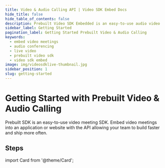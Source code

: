 ```yaml
---
title: Video & Audio Calling API | Video SDK Embed Docs
hide_title: false
hide_table_of_contents: false
description: Prebuilt Video SDK Embedded is an easy-to-use audio video calling API. Embed video meetings add live video & audio conferencing to your applications or website.
sidebar_label: Getting Started
pagination_label: Getting Started Prebuilt Video & Audio Calling
keywords:
  - embed video meetings
  - audio conferencing
  - live video
  - prebuilt video sdk
  - video sdk embed
image: img/videosdklive-thumbnail.jpg
sidebar_position: 1
slug: getting-started
---
```


# Getting Started with Prebuilt Video & Audio Calling

Prebuilt SDK is an easy-to-use video meeting SDK. Embed video meetings into an application or website with the API allowing your team to build faster and ship more often.

## Steps

import Card from '@theme/Card';

<div class="container guide-steps-block">
  <div class="row ">
    <div class="col col--6">
      <Card heading="1. Signup & Create API Key" link="/prebuilt/guide/prebuilt-video-and-audio-calling/signup-and-create-api" description="Generate Your API Key" />
    </div>
    <div class="col col--6" >
      <Card heading="2. Client Setup" link="/prebuilt/guide/prebuilt-video-and-audio-calling/using-script" description="Integrate Prebuilt with API key"  />
    </div>
  </div>
  <div class="row " >
    <div class="col col--6">
      <Card heading="3. Customize Prebuilt" link="/prebuilt/guide/prebuilt-video-and-audio-calling/features/join-screen" description="Start with customizing the Join screen" />
    </div>
    
  </div>
</div>

<!-- ## Embed a meeting

Embedding a meeting into a website and app requires you to add script into page or application.

import Tabs from '@theme/Tabs';
import TabItem from '@theme/TabItem';

<Tabs
defaultValue="html"
groupId={"client-group-id"}
values={[
{label: 'HTML', value: 'html'},
{label: 'Java', value: 'java'},
{label: 'Kotlin', value: 'kotlin'},
{label: 'Swift IOS 14.5 onwards', value: 'swift145'},
{label: 'Swift IOS 14.3 and 14.4', value: 'swift144'},
{label: 'Swift IOS lower 14.3', value: 'swift143'}
]}>
<TabItem value="html">

```js
<script>
  var script = document.createElement("script");
  script.type = "text/javascript";

  script.addEventListener("load", function (event) {
    const meeting = new VideoSDKMeeting();

    const config = {
      name: "John Doe",
      apiKey: "<API KEY>", // generated in Get Stared
      meetingId: "milkyway", // enter your unique id for room

      containerId: null,
      redirectOnLeave: "https://www.videosdk.live/",

      micEnabled: true,
      webcamEnabled: true,

      joinScreen: {
        visible: true, // Show the join screen ?
        title: "Daily Scrum", // Meeting title
        meetingUrl: window.location.href, // Meeting joining url
      },
    };

    meeting.init(config);
  });

  script.src =
    "https://sdk.videosdk.live/rtc-js-prebuilt/0.2.6/rtc-js-prebuilt.js";
  document.getElementsByTagName("head")[0].appendChild(script);
</script>
```

</TabItem>
<TabItem value="java">

```js
import androidx.annotation.NonNull;
import androidx.annotation.RequiresApi;
import androidx.appcompat.app.AppCompatActivity;
import android.Manifest;
import android.content.pm.PackageManager;
import android.os.Build;
import android.os.Bundle;
import android.webkit.WebView;
import android.webkit.WebViewClient;

import java.util.ArrayList;
import java.util.List;

public class MainActivity extends AppCompatActivity {

    public String roomUrlString = ""; // Replace by your own
    private String roomParameters = "?skipMediaPermissionPrompt";

    private static final int PERMISSION_REQUEST_CODE = 1234;
    private String[] requiredDangerousPermissions = {
            Manifest.permission.CAMERA,
            Manifest.permission.MODIFY_AUDIO_SETTINGS,
            Manifest.permission.RECORD_AUDIO
    };

    private WebView webView;

    @Override
    protected void onCreate(Bundle savedInstanceState) {
        super.onCreate(savedInstanceState);
        setContentView(R.layout.activity_main);
        this.webView = findViewById(R.id.webView);
        WebViewUtils.configureWebView(this.webView);
        this.webView.setWebChromeClient(new CustomWebChromeClient(this));
        this.webView.setWebViewClient(new WebViewClient());
    }

    @Override
    protected void onResume() {
        super.onResume();
        if (this.webView.getUrl() == null) {
            if (Build.VERSION.SDK_INT >= Build.VERSION_CODES.M && this.isPendingPermissions()) {
                // This explicitly requests the camera and audio permissions.
                // It's fine for a demo app but should probably be called earlier in the flow,
                // on a user interaction instead of onResume.
                this.requestCameraAndAudioPermissions();
            } else {
                this.loadEmbeddedRoomUrl();
            }
        }
    }

    private void loadEmbeddedRoomUrl() {
        this.webView.loadUrl(roomUrlString + roomParameters);
    }

    @Override
    public void onRequestPermissionsResult(int requestCode, @NonNull String[] permissions, @NonNull int[] grantResults) {
        switch (requestCode) {
            case PERMISSION_REQUEST_CODE:
                if (this.grantResultsContainsDenials(grantResults)) {
                    // Show some permissions required dialog.
                } else {
                    // All necessary permissions granted, continue loading.
                    this.loadEmbeddedRoomUrl();
                }
                break;
            default:
                super.onRequestPermissionsResult(requestCode, permissions, grantResults);
        }
    }

    @RequiresApi(api = Build.VERSION_CODES.M)
    private void requestCameraAndAudioPermissions() {
        this.requestPermissions(this.getPendingPermissions(), PERMISSION_REQUEST_CODE);
    }

    @RequiresApi(api = Build.VERSION_CODES.M)
    private String[] getPendingPermissions() {
        List<String> pendingPermissions = new ArrayList<>();
        for (String permission : this.requiredDangerousPermissions) {
            if (this.checkSelfPermission(permission) == PackageManager.PERMISSION_DENIED) {
                pendingPermissions.add(permission);
            }
        }
        return pendingPermissions.toArray(new String[pendingPermissions.size()]);
    }

    private boolean isPendingPermissions() {
        if (Build.VERSION.SDK_INT < Build.VERSION_CODES.M) {
            return false;
        }
        return this.getPendingPermissions().length > 0;
    }

    private boolean grantResultsContainsDenials(int[] grantResults) {
        for (int result : grantResults) {
            if (result == PackageManager.PERMISSION_DENIED) {
                return true;
            }
        }
        return false;
    }
}
```

</TabItem>
<TabItem value="kotlin">

```js
import android.Manifest
import android.content.pm.PackageManager
import android.os.Build
import android.os.Bundle
import android.webkit.WebView
import android.webkit.WebViewClient
import androidx.annotation.RequiresApi
import androidx.appcompat.app.AppCompatActivity

class MainActivity : AppCompatActivity() {

    var roomUrlString = "" // Replace by your own
    private val roomParameters = "?skipMediaPermissionPrompt"

    companion object {
        private const val PERMISSION_REQUEST_CODE = 1234
    }

    private val requiredDangerousPermissions = arrayOf(
        Manifest.permission.CAMERA,
        Manifest.permission.MODIFY_AUDIO_SETTINGS,
        Manifest.permission.RECORD_AUDIO
    )

    private var webView: WebView? = null

    override fun onCreate(savedInstanceState: Bundle?) {
        super.onCreate(savedInstanceState)
        setContentView(R.layout.activity_main)
        webView = findViewById(R.id.webView)
        WebViewUtils.configureWebView(webView!!)
        webView!!.setWebChromeClient(CustomWebChromeClient(this))
        webView!!.setWebViewClient(WebViewClient())
    }

    override fun onResume() {
        super.onResume()
        if (webView!!.url == null) {
            if (Build.VERSION.SDK_INT >= Build.VERSION_CODES.M && isPendingPermissions()) {
                // This explicitly requests the camera and audio permissions.
                // It's fine for a demo app but should probably be called earlier in the flow,
                // on a user interaction instead of onResume.
                requestCameraAndAudioPermissions()
            } else {
                loadEmbeddedRoomUrl()
            }
        }
    }

    private fun loadEmbeddedRoomUrl() {
        webView!!.loadUrl(roomUrlString + roomParameters)
    }

    override fun onRequestPermissionsResult(
        requestCode: Int,
        permissions: Array<String>,
        grantResults: IntArray
    ) {
        when (requestCode) {
            PERMISSION_REQUEST_CODE -> if (grantResultsContainsDenials(grantResults)) {
                // Show some permissions required dialog.
            } else {
                // All necessary permissions granted, continue loading.
                loadEmbeddedRoomUrl()
            }
            else -> super.onRequestPermissionsResult(requestCode, permissions, grantResults)
        }
    }

    @RequiresApi(api = Build.VERSION_CODES.M)
    private fun requestCameraAndAudioPermissions() {
        requestPermissions(pendingPermissions, PERMISSION_REQUEST_CODE)
    }

    @get:RequiresApi(api = Build.VERSION_CODES.M)
    private val pendingPermissions: Array<String>
        private get() {
            val pendingPermissions: MutableList<String> = ArrayList()
            for (permission in requiredDangerousPermissions) {
                if (checkSelfPermission(permission) == PackageManager.PERMISSION_DENIED) {
                    pendingPermissions.add(permission)
                }
            }
            return pendingPermissions.toTypedArray()
        }

    private fun isPendingPermissions(): Boolean {
        return if (Build.VERSION.SDK_INT < Build.VERSION_CODES.M) {
            false
        } else pendingPermissions.isNotEmpty()
    }

    private fun grantResultsContainsDenials(grantResults: IntArray): Boolean {
        for (result in grantResults) {
            if (result == PackageManager.PERMISSION_DENIED) {
                return true
            }
        }
        return false
    }

}
```

</TabItem>
<TabItem value="swift145">

```js
// Use WKWebView for IOS 14.5 and onwards
import WebKit

class WKWebViewController: UIViewController, WKNavigationDelegate {

    public var roomUrlString = "" // Replace by your own
    private var webView: WKWebView!

    override func viewDidLoad() {
        super.viewDidLoad()
        let config = WKWebViewConfiguration()
        config.allowsInlineMediaPlayback = true
        webView = WKWebView(frame: view.frame, configuration: config)
        webView.navigationDelegate = self
        view = webView
        guard let roomUrl = URL(string: roomUrlString) else {
            return
        }
        webView.load(URLRequest(url: roomUrl))
    }
}
```

</TabItem>
<TabItem value="swift144">

```js
// Use SFSafariViewController for IOS 14.3 and 14.4
import SafariServices

class ViewController: UIViewController, SFSafariViewControllerDelegate {

    public var roomUrlString = "" // Replace by your own

    override func viewDidAppear(_ animated: Bool) {
        super.viewDidAppear(animated)
        guard let roomUrl = URL(string: roomUrlString) else {
            return
        }
        let safariVC = SFSafariViewController(url: roomUrl)
        safariVC.delegate = self
        present(safariVC, animated: true)
    }
}
```

</TabItem>
<TabItem value="swift143">

```js
// IOS versions lower than 14.3
import UIKit

class ViewController: UIViewController {

    public var roomUrlString = "" // Replace by your own

    override func viewDidLoad() {
        super.viewDidLoad()
        guard let roomUrl = URL(string: roomUrlString),
            UIApplication.shared.canOpenURL(roomUrl) else {
            return
        }
        UIApplication.shared.open(roomUrl)
    }
}
```

</TabItem>
</Tabs>

## What Next

Explore tutorials and code samples to customise prebuilt SDK. -->
